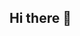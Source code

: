## Hi there 👋

<!--
**lansh1rr3/lansh1rr3** is a ✨ _special_ ✨ repository because its `README.md` (this file) appears on your GitHub profile.
![Uploading 1eafdda33a402cedaa77528e69897b7e.gif…]()

Here are some ideas to get you started:

- 🔭 I’m currently working on ...
- 🌱 I’m currently learning ...
- 👯 I’m looking to collaborate on ...
- 🤔 I’m looking for help with ...
- 💬 Ask me about ...
- 📫 How to reach me: ...
- 😄 Pronouns: ...
- ⚡ Fun fact: ...
-->
